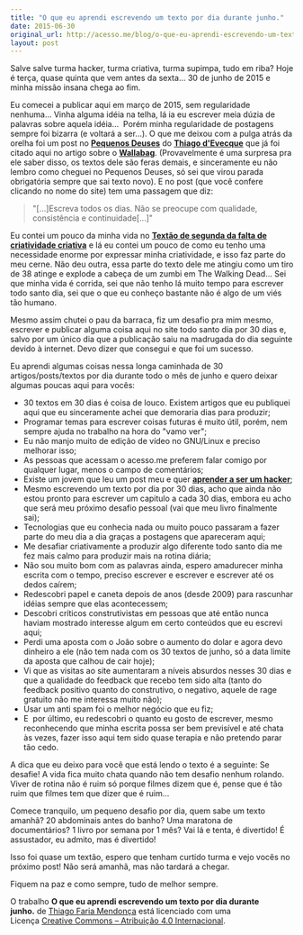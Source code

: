 ```yaml
---
title: "O que eu aprendi escrevendo um texto por dia durante junho."
date: 2015-06-30
original_url: http://acesso.me/blog/o-que-eu-aprendi-escrevendo-um-texto-por-dia-durante-junho/
layout: post
---
```


Salve salve turma hacker, turma criativa, turma supimpa, tudo em riba? Hoje é terça, quase quinta que vem antes da sexta... 30 de junho de 2015 e minha missão insana chega ao fim.

Eu comecei a publicar aqui em março de 2015, sem regularidade nenhuma... Vinha alguma idéia na telha, lá ia eu escrever meia dúzia de palavras sobre aquela idéia...  Porém minha regularidade de postagens sempre foi bizarra (e voltará a ser...). O que me deixou com a pulga atrás da orelha foi um post no **[Pequenos Deuses](https://web.archive.org/web/20170112202346/http://pequenosdeuses.com.br/esqueca-a-inspiracao/#more-845)** do **[Thiago d'Evecque](https://web.archive.org/web/20170112202346/https://twitter.com/devecque)** que já foi citado aqui no artigo sobre o **[Wallabag](https://web.archive.org/web/20170112202346/http://acesso.me/acesso/wallabag-salvando-tuto-pra-ler-depois/)**. (Provavelmente é uma surpresa pra ele saber disso, os textos dele são feras demais, e sinceramente eu não lembro como cheguei no Pequenos Deuses, só sei que virou parada obrigatória sempre que sai texto novo). E no post (que você confere clicando no nome do site) tem uma passagem que diz:

> "[...]Escreva todos os dias. Não se preocupe com qualidade, consistência e continuidade[...]"

Eu contei um pouco da minha vida no **[Textão de segunda da falta de criatividade criativa](https://web.archive.org/web/20170112202346/http://acesso.me/acesso/textao-de-segunda-da-falta-de-criatividade-criativa/)** e lá eu contei um pouco de como eu tenho uma necessidade enorme por expressar minha criatividade, e isso faz parte do meu cerne. Não deu outra, essa parte do texto dele me atingiu como um tiro de 38 atinge e explode a cabeça de um zumbi em The Walking Dead... Sei que minha vida é corrida, sei que não tenho lá muito tempo para escrever todo santo dia, sei que o que eu conheço bastante não é algo de um viés tão humano.

Mesmo assim chutei o pau da barraca, fiz um desafio pra mim mesmo, escrever e publicar alguma coisa aqui no site todo santo dia por 30 dias e, salvo por um único dia que a publicação saiu na madrugada do dia seguinte devido à internet. Devo dizer que consegui e que foi um sucesso.

Eu aprendi algumas coisas nessa longa caminhada de 30 artigos/posts/textos por dia durante todo o mês de junho e quero deixar algumas poucas aqui para vocês:

* 30 textos em 30 dias é coisa de louco. Existem artigos que eu publiquei aqui que eu sinceramente achei que demoraria dias para produzir;
* Programar temas para escrever coisas futuras é muito útil, porém, nem sempre ajuda no trabalho na hora do "vamo ver";
* Eu não manjo muito de edição de vídeo no GNU/Linux e preciso melhorar isso;
* As pessoas que acessam o acesso.me preferem falar comigo por qualquer lugar, menos o campo de comentários;
* Existe um jovem que leu um post meu e quer **[aprender a ser um hacker](https://web.archive.org/web/20170112202346/http://acesso.me/acesso/o-mundo-hacker/)**;
* Mesmo escrevendo um texto por dia por 30 dias, acho que ainda não estou pronto para escrever um capitulo a cada 30 dias, embora eu acho que será meu próximo desafio pessoal (vai que meu livro finalmente sai);
* Tecnologias que eu conhecia nada ou muito pouco passaram a fazer parte do meu dia a dia graças a postagens que apareceram aqui;
* Me desafiar criativamente a produzir algo diferente todo santo dia me fez mais calmo para produzir mais na rotina diária;
* Não sou muito bom com as palavras ainda, espero amadurecer minha escrita com o tempo, preciso escrever e escrever e escrever até os dedos caírem;
* Redescobri papel e caneta depois de anos (desde 2009) para rascunhar idéias sempre que elas acontecessem;
* Descobri críticos construtivistas em pessoas que até então nunca haviam mostrado interesse algum em certo conteúdos que eu escrevi aqui;
* Perdi uma aposta com o João sobre o aumento do dolar e agora devo dinheiro a ele (não tem nada com os 30 textos de junho, só a data limite da aposta que calhou de cair hoje);
* Vi que as visitas ao site aumentaram a níveis absurdos nesses 30 dias e que a qualidade do feedback que recebo tem sido alta (tanto do feedback positivo quanto do construtivo, o negativo, aquele de rage gratuito não me interessa muito não);
* Usar um anti spam foi o melhor negócio que eu fiz;
* E  por último, eu redescobri o quanto eu gosto de escrever, mesmo reconhecendo que minha escrita possa ser bem previsível e até chata às vezes, fazer isso aqui tem sido quase terapia e não pretendo parar tão cedo.

A dica que eu deixo para você que está lendo o texto é a seguinte: Se desafie! A vida fica muito chata quando não tem desafio nenhum rolando. Viver de rotina não é ruim só porque filmes dizem que é, pense que é tão ruim que filmes tem que dizer que é ruim...

Comece tranquilo, um pequeno desafio por dia, quem sabe um texto amanhã? 20 abdominais antes do banho? Uma maratona de documentários? 1 livro por semana por 1 mês? Vai lá e tenta, é divertido! É assustador, eu admito, mas é divertido!

Isso foi quase um textão, espero que tenham curtido turma e vejo vocês no próximo post! Não será amanhã, mas não tardará a chegar.

Fiquem na paz e como sempre, tudo de melhor sempre.

O trabalho **O que eu aprendi escrevendo um texto por dia durante junho.** de [Thiago Faria Mendonça](https://web.archive.org/web/20170112202346/http://acesso.me/acesso/o-mundo-hacker/) está licenciado com uma Licença [Creative Commons – Atribuição 4.0 Internacional](https://web.archive.org/web/20170112202346/https://creativecommons.org/licenses/by/4.0/).